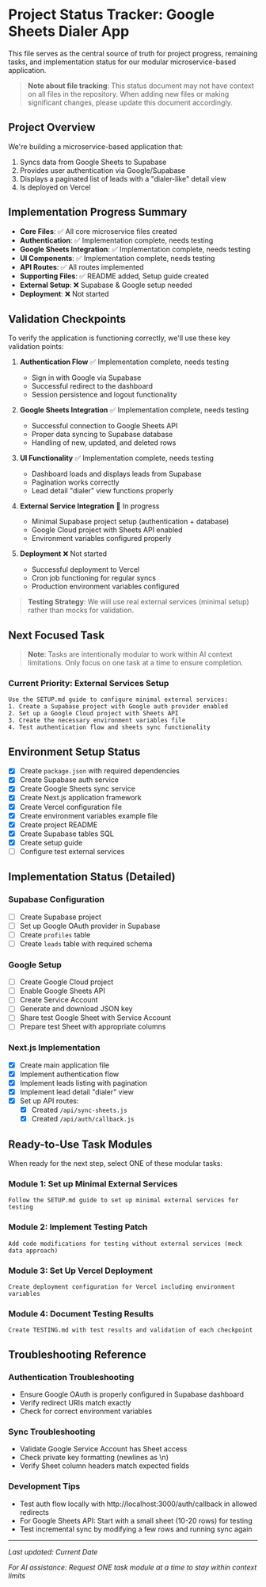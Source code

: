 # Project Status Tracker: Google Sheets Dialer App

This file serves as the central source of truth for project progress, remaining tasks, and implementation status for our modular microservice-based application.

> **Note about file tracking**: This status document may not have context on all files in the repository. When adding new files or making significant changes, please update this document accordingly.

## Project Overview

We're building a microservice-based application that:
1. Syncs data from Google Sheets to Supabase
2. Provides user authentication via Google/Supabase
3. Displays a paginated list of leads with a "dialer-like" detail view
4. Is deployed on Vercel

## Implementation Progress Summary

- **Core Files**: ✅ All core microservice files created
- **Authentication**: ✅ Implementation complete, needs testing
- **Google Sheets Integration**: ✅ Implementation complete, needs testing
- **UI Components**: ✅ Implementation complete, needs testing
- **API Routes**: ✅ All routes implemented
- **Supporting Files**: ✅ README added, Setup guide created
- **External Setup**: ❌ Supabase & Google setup needed
- **Deployment**: ❌ Not started

## Validation Checkpoints

To verify the application is functioning correctly, we'll use these key validation points:

1. **Authentication Flow** ✅ Implementation complete, needs testing
   - Sign in with Google via Supabase
   - Successful redirect to the dashboard
   - Session persistence and logout functionality

2. **Google Sheets Integration** ✅ Implementation complete, needs testing
   - Successful connection to Google Sheets API
   - Proper data syncing to Supabase database
   - Handling of new, updated, and deleted rows

3. **UI Functionality** ✅ Implementation complete, needs testing
   - Dashboard loads and displays leads from Supabase
   - Pagination works correctly
   - Lead detail "dialer" view functions properly

4. **External Service Integration** 🔄 In progress
   - Minimal Supabase project setup (authentication + database)
   - Google Cloud project with Sheets API enabled
   - Environment variables configured properly

5. **Deployment** ❌ Not started
   - Successful deployment to Vercel
   - Cron job functioning for regular syncs
   - Production environment variables configured

> **Testing Strategy**: We will use real external services (minimal setup) rather than mocks for validation.

## Next Focused Task

> **Note**: Tasks are intentionally modular to work within AI context limitations.
> Only focus on one task at a time to ensure completion.

### Current Priority: External Services Setup

```
Use the SETUP.md guide to configure minimal external services:
1. Create a Supabase project with Google auth provider enabled
2. Set up a Google Cloud project with Sheets API
3. Create the necessary environment variables file
4. Test authentication flow and sheets sync functionality
```

## Environment Setup Status

- [x] Create `package.json` with required dependencies
- [x] Create Supabase auth service
- [x] Create Google Sheets sync service
- [x] Create Next.js application framework
- [x] Create Vercel configuration file
- [x] Create environment variables example file
- [x] Create project README
- [x] Create Supabase tables SQL
- [x] Create setup guide
- [ ] Configure test external services

## Implementation Status (Detailed)

### Supabase Configuration

- [ ] Create Supabase project
- [ ] Set up Google OAuth provider in Supabase
- [ ] Create `profiles` table
- [ ] Create `leads` table with required schema
  
### Google Setup

- [ ] Create Google Cloud project
- [ ] Enable Google Sheets API
- [ ] Create Service Account
- [ ] Generate and download JSON key
- [ ] Share test Google Sheet with Service Account
- [ ] Prepare test Sheet with appropriate columns

### Next.js Implementation

- [x] Create main application file
- [x] Implement authentication flow
- [x] Implement leads listing with pagination
- [x] Implement lead detail "dialer" view
- [x] Set up API routes:
  - [x] Created `/api/sync-sheets.js`
  - [x] Created `/api/auth/callback.js`

## Ready-to-Use Task Modules

When ready for the next step, select ONE of these modular tasks:

### Module 1: Set up Minimal External Services
```
Follow the SETUP.md guide to set up minimal external services for testing
```

### Module 2: Implement Testing Patch
```
Add code modifications for testing without external services (mock data approach)
```

### Module 3: Set Up Vercel Deployment
```
Create deployment configuration for Vercel including environment variables
```

### Module 4: Document Testing Results
```
Create TESTING.md with test results and validation of each checkpoint
```

## Troubleshooting Reference

### Authentication Troubleshooting
- Ensure Google OAuth is properly configured in Supabase dashboard
- Verify redirect URIs match exactly
- Check for correct environment variables

### Sync Troubleshooting
- Validate Google Service Account has Sheet access
- Check private key formatting (newlines as \n)
- Verify Sheet column headers match expected fields

### Development Tips
- Test auth flow locally with http://localhost:3000/auth/callback in allowed redirects
- For Google Sheets API: Start with a small sheet (10-20 rows) for testing
- Test incremental sync by modifying a few rows and running sync again

---

*Last updated: Current Date*

*For AI assistance: Request ONE task module at a time to stay within context limits* 